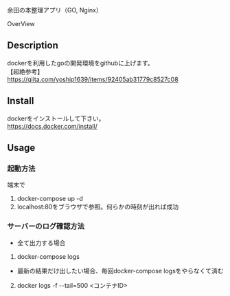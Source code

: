 余田の本整理アプリ（GO, Nginx）

OverView

## Description
dockerを利用したgoの開発環境をgithubに上げます。  
【超絶参考】  
https://qiita.com/yoship1639/items/92405ab31779c8527c08

## Install
dockerをインストールして下さい。  
https://docs.docker.com/install/

## Usage

### 起動方法  
端末で
1. docker-compose up -d
2. localhost:80をブラウザで参照。何らかの時刻が出れば成功

### サーバーのログ確認方法
* 全て出力する場合  
1. docker-compose logs
* 最新の結果だけ出したい場合、毎回docker-compose logsをやらなくて済む
2. docker logs -f --tail=500 <コンテナID>
